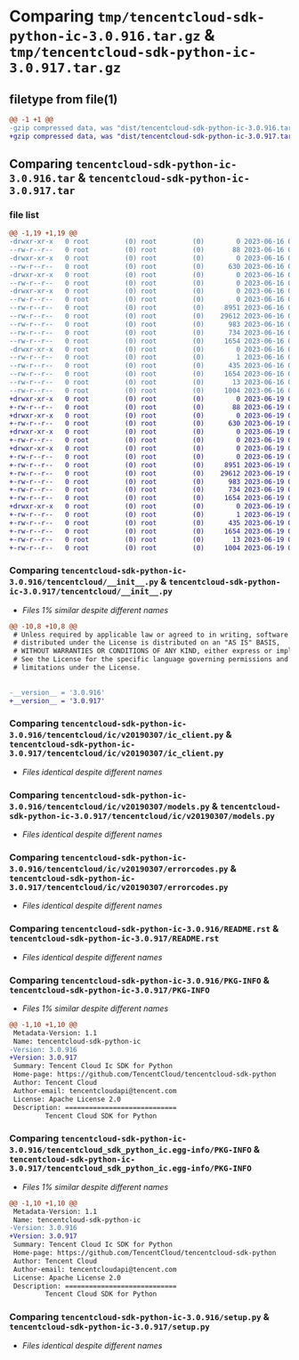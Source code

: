 # Comparing `tmp/tencentcloud-sdk-python-ic-3.0.916.tar.gz` & `tmp/tencentcloud-sdk-python-ic-3.0.917.tar.gz`

## filetype from file(1)

```diff
@@ -1 +1 @@
-gzip compressed data, was "dist/tencentcloud-sdk-python-ic-3.0.916.tar", last modified: Fri Jun 16 00:35:13 2023, max compression
+gzip compressed data, was "dist/tencentcloud-sdk-python-ic-3.0.917.tar", last modified: Mon Jun 19 00:26:59 2023, max compression
```

## Comparing `tencentcloud-sdk-python-ic-3.0.916.tar` & `tencentcloud-sdk-python-ic-3.0.917.tar`

### file list

```diff
@@ -1,19 +1,19 @@
-drwxr-xr-x   0 root         (0) root         (0)        0 2023-06-16 00:35:13.000000 tencentcloud-sdk-python-ic-3.0.916/
--rw-r--r--   0 root         (0) root         (0)       88 2023-06-16 00:35:13.000000 tencentcloud-sdk-python-ic-3.0.916/setup.cfg
-drwxr-xr-x   0 root         (0) root         (0)        0 2023-06-16 00:35:13.000000 tencentcloud-sdk-python-ic-3.0.916/tencentcloud/
--rw-r--r--   0 root         (0) root         (0)      630 2023-06-16 00:35:13.000000 tencentcloud-sdk-python-ic-3.0.916/tencentcloud/__init__.py
-drwxr-xr-x   0 root         (0) root         (0)        0 2023-06-16 00:35:13.000000 tencentcloud-sdk-python-ic-3.0.916/tencentcloud/ic/
--rw-r--r--   0 root         (0) root         (0)        0 2023-06-16 00:35:13.000000 tencentcloud-sdk-python-ic-3.0.916/tencentcloud/ic/__init__.py
-drwxr-xr-x   0 root         (0) root         (0)        0 2023-06-16 00:35:13.000000 tencentcloud-sdk-python-ic-3.0.916/tencentcloud/ic/v20190307/
--rw-r--r--   0 root         (0) root         (0)        0 2023-06-16 00:35:13.000000 tencentcloud-sdk-python-ic-3.0.916/tencentcloud/ic/v20190307/__init__.py
--rw-r--r--   0 root         (0) root         (0)     8951 2023-06-16 00:35:13.000000 tencentcloud-sdk-python-ic-3.0.916/tencentcloud/ic/v20190307/ic_client.py
--rw-r--r--   0 root         (0) root         (0)    29612 2023-06-16 00:35:13.000000 tencentcloud-sdk-python-ic-3.0.916/tencentcloud/ic/v20190307/models.py
--rw-r--r--   0 root         (0) root         (0)      983 2023-06-16 00:35:13.000000 tencentcloud-sdk-python-ic-3.0.916/tencentcloud/ic/v20190307/errorcodes.py
--rw-r--r--   0 root         (0) root         (0)      734 2023-06-16 00:35:13.000000 tencentcloud-sdk-python-ic-3.0.916/README.rst
--rw-r--r--   0 root         (0) root         (0)     1654 2023-06-16 00:35:13.000000 tencentcloud-sdk-python-ic-3.0.916/PKG-INFO
-drwxr-xr-x   0 root         (0) root         (0)        0 2023-06-16 00:35:13.000000 tencentcloud-sdk-python-ic-3.0.916/tencentcloud_sdk_python_ic.egg-info/
--rw-r--r--   0 root         (0) root         (0)        1 2023-06-16 00:35:13.000000 tencentcloud-sdk-python-ic-3.0.916/tencentcloud_sdk_python_ic.egg-info/dependency_links.txt
--rw-r--r--   0 root         (0) root         (0)      435 2023-06-16 00:35:13.000000 tencentcloud-sdk-python-ic-3.0.916/tencentcloud_sdk_python_ic.egg-info/SOURCES.txt
--rw-r--r--   0 root         (0) root         (0)     1654 2023-06-16 00:35:13.000000 tencentcloud-sdk-python-ic-3.0.916/tencentcloud_sdk_python_ic.egg-info/PKG-INFO
--rw-r--r--   0 root         (0) root         (0)       13 2023-06-16 00:35:13.000000 tencentcloud-sdk-python-ic-3.0.916/tencentcloud_sdk_python_ic.egg-info/top_level.txt
--rw-r--r--   0 root         (0) root         (0)     1004 2023-06-16 00:35:13.000000 tencentcloud-sdk-python-ic-3.0.916/setup.py
+drwxr-xr-x   0 root         (0) root         (0)        0 2023-06-19 00:26:59.000000 tencentcloud-sdk-python-ic-3.0.917/
+-rw-r--r--   0 root         (0) root         (0)       88 2023-06-19 00:26:59.000000 tencentcloud-sdk-python-ic-3.0.917/setup.cfg
+drwxr-xr-x   0 root         (0) root         (0)        0 2023-06-19 00:26:59.000000 tencentcloud-sdk-python-ic-3.0.917/tencentcloud/
+-rw-r--r--   0 root         (0) root         (0)      630 2023-06-19 00:26:59.000000 tencentcloud-sdk-python-ic-3.0.917/tencentcloud/__init__.py
+drwxr-xr-x   0 root         (0) root         (0)        0 2023-06-19 00:26:59.000000 tencentcloud-sdk-python-ic-3.0.917/tencentcloud/ic/
+-rw-r--r--   0 root         (0) root         (0)        0 2023-06-19 00:26:59.000000 tencentcloud-sdk-python-ic-3.0.917/tencentcloud/ic/__init__.py
+drwxr-xr-x   0 root         (0) root         (0)        0 2023-06-19 00:26:59.000000 tencentcloud-sdk-python-ic-3.0.917/tencentcloud/ic/v20190307/
+-rw-r--r--   0 root         (0) root         (0)        0 2023-06-19 00:26:59.000000 tencentcloud-sdk-python-ic-3.0.917/tencentcloud/ic/v20190307/__init__.py
+-rw-r--r--   0 root         (0) root         (0)     8951 2023-06-19 00:26:59.000000 tencentcloud-sdk-python-ic-3.0.917/tencentcloud/ic/v20190307/ic_client.py
+-rw-r--r--   0 root         (0) root         (0)    29612 2023-06-19 00:26:59.000000 tencentcloud-sdk-python-ic-3.0.917/tencentcloud/ic/v20190307/models.py
+-rw-r--r--   0 root         (0) root         (0)      983 2023-06-19 00:26:59.000000 tencentcloud-sdk-python-ic-3.0.917/tencentcloud/ic/v20190307/errorcodes.py
+-rw-r--r--   0 root         (0) root         (0)      734 2023-06-19 00:26:59.000000 tencentcloud-sdk-python-ic-3.0.917/README.rst
+-rw-r--r--   0 root         (0) root         (0)     1654 2023-06-19 00:26:59.000000 tencentcloud-sdk-python-ic-3.0.917/PKG-INFO
+drwxr-xr-x   0 root         (0) root         (0)        0 2023-06-19 00:26:59.000000 tencentcloud-sdk-python-ic-3.0.917/tencentcloud_sdk_python_ic.egg-info/
+-rw-r--r--   0 root         (0) root         (0)        1 2023-06-19 00:26:59.000000 tencentcloud-sdk-python-ic-3.0.917/tencentcloud_sdk_python_ic.egg-info/dependency_links.txt
+-rw-r--r--   0 root         (0) root         (0)      435 2023-06-19 00:26:59.000000 tencentcloud-sdk-python-ic-3.0.917/tencentcloud_sdk_python_ic.egg-info/SOURCES.txt
+-rw-r--r--   0 root         (0) root         (0)     1654 2023-06-19 00:26:59.000000 tencentcloud-sdk-python-ic-3.0.917/tencentcloud_sdk_python_ic.egg-info/PKG-INFO
+-rw-r--r--   0 root         (0) root         (0)       13 2023-06-19 00:26:59.000000 tencentcloud-sdk-python-ic-3.0.917/tencentcloud_sdk_python_ic.egg-info/top_level.txt
+-rw-r--r--   0 root         (0) root         (0)     1004 2023-06-19 00:26:59.000000 tencentcloud-sdk-python-ic-3.0.917/setup.py
```

### Comparing `tencentcloud-sdk-python-ic-3.0.916/tencentcloud/__init__.py` & `tencentcloud-sdk-python-ic-3.0.917/tencentcloud/__init__.py`

 * *Files 1% similar despite different names*

```diff
@@ -10,8 +10,8 @@
 # Unless required by applicable law or agreed to in writing, software
 # distributed under the License is distributed on an "AS IS" BASIS,
 # WITHOUT WARRANTIES OR CONDITIONS OF ANY KIND, either express or implied.
 # See the License for the specific language governing permissions and
 # limitations under the License.
 
 
-__version__ = '3.0.916'
+__version__ = '3.0.917'
```

### Comparing `tencentcloud-sdk-python-ic-3.0.916/tencentcloud/ic/v20190307/ic_client.py` & `tencentcloud-sdk-python-ic-3.0.917/tencentcloud/ic/v20190307/ic_client.py`

 * *Files identical despite different names*

### Comparing `tencentcloud-sdk-python-ic-3.0.916/tencentcloud/ic/v20190307/models.py` & `tencentcloud-sdk-python-ic-3.0.917/tencentcloud/ic/v20190307/models.py`

 * *Files identical despite different names*

### Comparing `tencentcloud-sdk-python-ic-3.0.916/tencentcloud/ic/v20190307/errorcodes.py` & `tencentcloud-sdk-python-ic-3.0.917/tencentcloud/ic/v20190307/errorcodes.py`

 * *Files identical despite different names*

### Comparing `tencentcloud-sdk-python-ic-3.0.916/README.rst` & `tencentcloud-sdk-python-ic-3.0.917/README.rst`

 * *Files identical despite different names*

### Comparing `tencentcloud-sdk-python-ic-3.0.916/PKG-INFO` & `tencentcloud-sdk-python-ic-3.0.917/PKG-INFO`

 * *Files 1% similar despite different names*

```diff
@@ -1,10 +1,10 @@
 Metadata-Version: 1.1
 Name: tencentcloud-sdk-python-ic
-Version: 3.0.916
+Version: 3.0.917
 Summary: Tencent Cloud Ic SDK for Python
 Home-page: https://github.com/TencentCloud/tencentcloud-sdk-python
 Author: Tencent Cloud
 Author-email: tencentcloudapi@tencent.com
 License: Apache License 2.0
 Description: ============================
         Tencent Cloud SDK for Python
```

### Comparing `tencentcloud-sdk-python-ic-3.0.916/tencentcloud_sdk_python_ic.egg-info/PKG-INFO` & `tencentcloud-sdk-python-ic-3.0.917/tencentcloud_sdk_python_ic.egg-info/PKG-INFO`

 * *Files 1% similar despite different names*

```diff
@@ -1,10 +1,10 @@
 Metadata-Version: 1.1
 Name: tencentcloud-sdk-python-ic
-Version: 3.0.916
+Version: 3.0.917
 Summary: Tencent Cloud Ic SDK for Python
 Home-page: https://github.com/TencentCloud/tencentcloud-sdk-python
 Author: Tencent Cloud
 Author-email: tencentcloudapi@tencent.com
 License: Apache License 2.0
 Description: ============================
         Tencent Cloud SDK for Python
```

### Comparing `tencentcloud-sdk-python-ic-3.0.916/setup.py` & `tencentcloud-sdk-python-ic-3.0.917/setup.py`

 * *Files identical despite different names*

